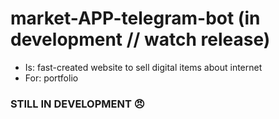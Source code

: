 # market-APP-telegram-bot (in development // watch release)
- Is: fast-created website to sell digital items about internet
- For: portfolio
### STILL IN DEVELOPMENT 😠
